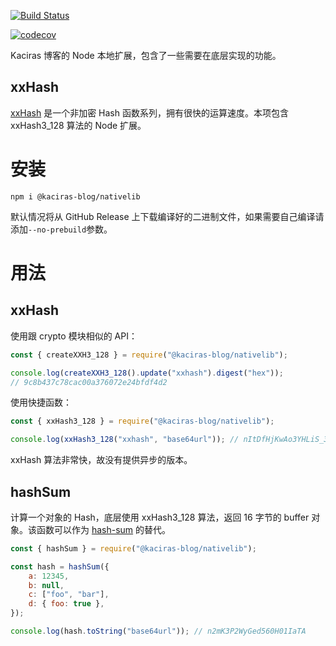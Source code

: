 [![Build Status](https://travis-ci.org/kaciras-blog/nativelib.svg?branch=master)](https://travis-ci.org/kaciras-blog/nativelib)

[![codecov](https://codecov.io/gh/kaciras-blog/nativelib/branch/master/graph/badge.svg?token=XBI5620UXW)](https://codecov.io/gh/kaciras-blog/nativelib)

Kaciras 博客的 Node 本地扩展，包含了一些需要在底层实现的功能。

## xxHash

[xxHash](https://github.com/Cyan4973/xxHash) 是一个非加密 Hash 函数系列，拥有很快的运算速度。本项包含 xxHash3_128 算法的 Node 扩展。

# 安装

```shell script
npm i @kaciras-blog/nativelib
```

默认情况将从 GitHub Release 上下载编译好的二进制文件，如果需要自己编译请添加`--no-prebuild`参数。

# 用法

## xxHash

使用跟 crypto 模块相似的 API：

```javascript
const { createXXH3_128 } = require("@kaciras-blog/nativelib");

console.log(createXXH3_128().update("xxhash").digest("hex"));
// 9c8b437c78cac00a376072e24bfdf4d2
```

使用快捷函数：

```javascript
const { xxHash3_128 } = require("@kaciras-blog/nativelib");

console.log(xxHash3_128("xxhash", "base64url")); // nItDfHjKwAo3YHLiS_300g
```

xxHash 算法非常快，故没有提供异步的版本。

## hashSum

计算一个对象的 Hash，底层使用 xxHash3_128 算法，返回 16 字节的 buffer 对象。该函数可以作为 [hash-sum](https://github.com/bevacqua/hash-sum) 的替代。

```javascript
const { hashSum } = require("@kaciras-blog/nativelib");

const hash = hashSum({
	a: 12345,
	b: null,
	c: ["foo", "bar"],
	d: { foo: true },
});

console.log(hash.toString("base64url")); // n2mK3P2WyGed560H01IaTA
```
